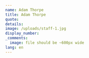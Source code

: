 ```yaml
---
name: Adam Thorpe
title: Adam Thorpe
quote:
details:
image: /uploads/staff-1.jpg
display_number:
_comments:
  image: file should be ~600px wide
lang: en
---
```


